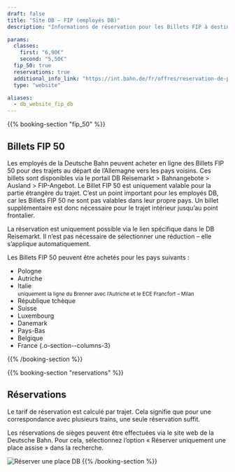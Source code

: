 ```yaml
---
draft: false
title: "Site DB – FIP (employés DB)"
description: "Informations de réservation pour les Billets FIP à destination des pays frontaliers pour les employés de la Deutsche Bahn."

params:
  classes:
    first: "6,90€"
    second: "5,50€"
  fip_50: true
  reservations: true
  additional_info_link: "https://int.bahn.de/fr/offres/reservation-de-places-assises"
  type: "website"

aliases:
  - db_website_fip_db
---
```


{{% booking-section "fip_50" %}}

## Billets FIP 50

Les employés de la Deutsche Bahn peuvent acheter en ligne des Billets FIP 50 pour des trajets au départ de l’Allemagne vers les pays voisins. Ces billets sont disponibles via le portail DB Reisemarkt > Bahnangebote > Ausland > FIP-Angebot. Le Billet FIP 50 est uniquement valable pour la partie étrangère du trajet. C’est un point important pour les employés DB, car les Billets FIP 50 ne sont pas valables dans leur propre pays. Un billet supplémentaire est donc nécessaire pour le trajet intérieur jusqu’au point frontalier.

La réservation est uniquement possible via le lien spécifique dans le DB Reisemarkt. Il n’est pas nécessaire de sélectionner une réduction – elle s’applique automatiquement.

Les Billets FIP 50 peuvent être achetés pour les pays suivants :

<!-- prettier-ignore -->
- Pologne
- Autriche
- Italie \
  <small>uniquement la ligne du Brenner avec l’Autriche et le ECE Francfort – Milan</small>
- République tchèque
- Suisse
- Luxembourg
- Danemark
- Pays-Bas
- Belgique
- France
{.o-section--columns-3}

{{% /booking-section %}}

{{% booking-section "reservations" %}}

## Réservations

Le tarif de réservation est calculé par trajet. Cela signifie que pour une correspondance avec plusieurs trains, une seule réservation suffit.

Les réservations de sièges peuvent être effectuées via le site web de la Deutsche Bahn. Pour cela, sélectionnez l’option « Réserver uniquement une place assise » dans la recherche.

![Réserver une place DB](db_reservation.webp)
{{% /booking-section %}}
